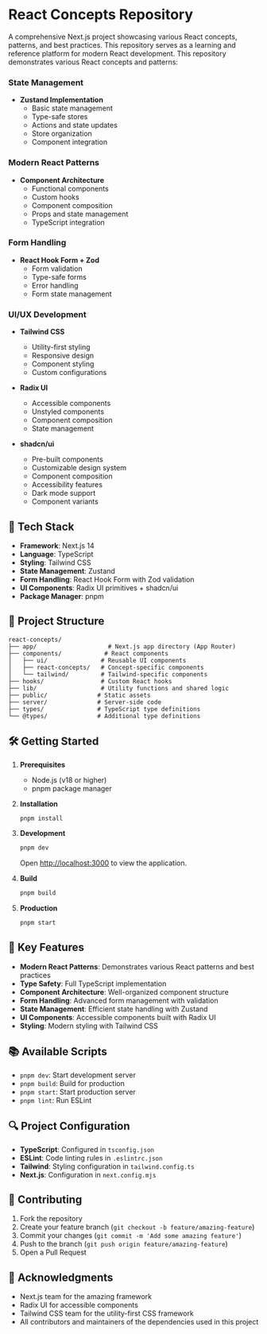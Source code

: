 # React Concepts Repository

A comprehensive Next.js project showcasing various React concepts, patterns, and best practices. This repository serves as a learning and reference platform for modern React development.
This repository demonstrates various React concepts and patterns:

### State Management

- **Zustand Implementation**
  - Basic state management
  - Type-safe stores
  - Actions and state updates
  - Store organization
  - Component integration

### Modern React Patterns

- **Component Architecture**
  - Functional components
  - Custom hooks
  - Component composition
  - Props and state management
  - TypeScript integration

### Form Handling

- **React Hook Form + Zod**
  - Form validation
  - Type-safe forms
  - Error handling
  - Form state management

### UI/UX Development

- **Tailwind CSS**

  - Utility-first styling
  - Responsive design
  - Component styling
  - Custom configurations

- **Radix UI**

  - Accessible components
  - Unstyled components
  - Component composition
  - State management

- **shadcn/ui**
  - Pre-built components
  - Customizable design system
  - Component composition
  - Accessibility features
  - Dark mode support
  - Component variants

## 🚀 Tech Stack

- **Framework**: Next.js 14
- **Language**: TypeScript
- **Styling**: Tailwind CSS
- **State Management**: Zustand
- **Form Handling**: React Hook Form with Zod validation
- **UI Components**: Radix UI primitives + shadcn/ui
- **Package Manager**: pnpm

## 📁 Project Structure

```
react-concepts/
├── app/                    # Next.js app directory (App Router)
├── components/            # React components
│   ├── ui/               # Reusable UI components
│   ├── react-concepts/   # Concept-specific components
│   └── tailwind/         # Tailwind-specific components
├── hooks/                # Custom React hooks
├── lib/                  # Utility functions and shared logic
├── public/              # Static assets
├── server/              # Server-side code
├── types/               # TypeScript type definitions
└── @types/              # Additional type definitions
```

## 🛠️ Getting Started

1. **Prerequisites**

   - Node.js (v18 or higher)
   - pnpm package manager

2. **Installation**

   ```bash
   pnpm install
   ```

3. **Development**

   ```bash
   pnpm dev
   ```

   Open [http://localhost:3000](http://localhost:3000) to view the application.

4. **Build**

   ```bash
   pnpm build
   ```

5. **Production**
   ```bash
   pnpm start
   ```

## 🔧 Key Features

- **Modern React Patterns**: Demonstrates various React patterns and best practices
- **Type Safety**: Full TypeScript implementation
- **Component Architecture**: Well-organized component structure
- **Form Handling**: Advanced form management with validation
- **State Management**: Efficient state handling with Zustand
- **UI Components**: Accessible components built with Radix UI
- **Styling**: Modern styling with Tailwind CSS

## 📚 Available Scripts

- `pnpm dev`: Start development server
- `pnpm build`: Build for production
- `pnpm start`: Start production server
- `pnpm lint`: Run ESLint

## 🔍 Project Configuration

- **TypeScript**: Configured in `tsconfig.json`
- **ESLint**: Code linting rules in `.eslintrc.json`
- **Tailwind**: Styling configuration in `tailwind.config.ts`
- **Next.js**: Configuration in `next.config.mjs`

## 🤝 Contributing

1. Fork the repository
2. Create your feature branch (`git checkout -b feature/amazing-feature`)
3. Commit your changes (`git commit -m 'Add some amazing feature'`)
4. Push to the branch (`git push origin feature/amazing-feature`)
5. Open a Pull Request

## 🙏 Acknowledgments

- Next.js team for the amazing framework
- Radix UI for accessible components
- Tailwind CSS team for the utility-first CSS framework
- All contributors and maintainers of the dependencies used in this project
